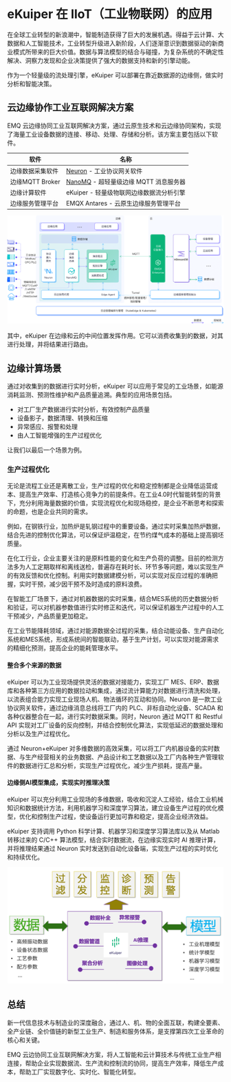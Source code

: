 # eKuiper 在 IIoT（工业物联网）的应用

在全球工业转型的新浪潮中，智能制造获得了巨大的发展机遇。得益于云计算、大数据和人工智能技术，工业转型升级进入新阶段，人们逐渐意识到数据驱动的新商业模式所带来的巨大价值。数据与算法模型的结合与碰撞，为复杂系统的不确定性解决、洞察力发现和企业决策提供了强大的数据支持和新的引擎动能。

作为一个轻量级的流处理引擎，eKuiper 可以部署在靠近数据源的边缘侧，做实时分析和智能决策。

## 云边缘协作工业互联网解决方案

EMQ 云边缘协同工业互联网解决方案，通过云原生技术和云边缘协同架构，实现了海量工业设备数据的连接、移动、处理、存储和分析。该方案主要包括以下软件。

| 软件            | 名称                                               |
|---------------|--------------------------------------------------|
| 边缘数据采集软件      | [Neuron](https://neugates.io/) - 工业协议网关软件        |
| 边缘MQTT Broker | [NanoMQ](https://nanomq.io/) - 超轻量级边缘 MQTT 消息服务器 |
| 边缘计算软件        | eKuiper - 轻量级物联网边缘数据流分析引擎                        |
| 边缘服务管理平台      | EMQX Antares - 云原生边缘服务管理平台                       |

![Cloud Edge Arch](./resources/cloud_edge_arch.png)

其中，eKuiper 在边缘和云的中间位置发挥作用。它可以消费收集到的数据，对其进行处理，并将结果进行路由。

## 边缘计算场景

通过对收集到的数据进行实时分析，eKuiper 可以应用于常见的工业场景，如能源消耗监测、预测性维护和产品质量追溯。典型的应用场景包括。

- 对工厂生产数据进行实时分析，有效控制产品质量
- 设备影子，数据清理、转换和压缩
- 异常感应、报警和处理
- 由人工智能增强的生产过程优化

让我们以最后一个场景为例。

### 生产过程优化

无论是流程工业还是离散工业，生产过程的优化和稳定控制都是企业降低运营成本、提高生产效率、打造核心竞争力的前提条件。在工业4.0时代智能转型的背景下，充分利用海量数据的价值，实现流程优化和现场稳控，是企业不断思考和探索的命题，也是企业共同的需求。

例如，在钢铁行业，加热炉是轧钢过程中的重要设备。通过实时采集加热炉数据，结合先进的控制优化算法，可以保证炉温稳定，在节约煤气成本的基础上提高钢坯质量。

在化工行业，企业主要关注的是原料性能的变化和生产负荷的调整。目前的检测方法多为人工定期取样和离线送检，普遍存在耗时长、环节多等问题，难以实现生产的有效反馈和优化控制。利用实时数据建模分析，可以实现对反应过程的准确把握，实时干预，减少因干预不及时造成的原料浪费。

在智能工厂场景下，通过对机器数据的实时采集，结合MES系统的历史数据分析和验证，可以对机器参数值进行实时修正和迭代，可以保证机器生产过程中的人工干预减少，产品质量更加稳定。

在工业节能降耗领域，通过对能源数据全过程的采集，结合动能设备、生产自动化系统和MES系统，形成系统间的智能联动，基于生产计划，可以实现对能源需求的精细化预测，提高企业的能耗管理水平。

#### 整合多个来源的数据

eKuiper 可以为工业现场提供灵活的数据对接能力，实现工厂 MES、ERP、数据库和各种第三方应用的数据拉动和集成，通过流计算能力对数据进行清洗和处理，以流表组合能力实现工业现场人机、物法循环的互动和协同。Neuron 是一款工业协议网关软件，通过边缘消息总线将工厂内的 PLC、非标自动化设备、SCADA 和各种仪器整合在一起，进行实时数据采集。同时，Neuron 通过 MQTT 和 Restful API 实现对工厂设备的反向控制，并结合控制优化算法，实现低延迟的数据处理和分析以及生产过程优化。

通过 Neuron+eKuiper 对多维数据的高效采集，可以将工厂内机器设备的实时数据、与生产经营相关的业务数据、产品设计和工艺数据以及工厂内各种生产管理软件的数据进行汇总和分析，实现生产过程优化，减少生产损耗，提高产量。

#### 边缘侧AI模型集成，实现实时推理决策

eKuiper 可以充分利用工业现场的多维数据，吸收和沉淀人工经验，结合工业机械知识和数据统计方法，利用机器学习和深度学习算法，建立设备生产过程的优化模型，优化和控制生产过程，使设备运行更加可靠和稳定，提高企业经济效益。

eKuiper 支持调用 Python 科学计算、机器学习和深度学习算法库以及从 Matlab 转移过来的 C/C++ 算法模型，结合实时数据流，在边缘实现实时 AI 推理计算，并将推理结果通过 Neuron 实时发送到自动化设备端，实现生产过程的实时优化和持续优化。

![AI inference](./resources/iiot_ai.png)

## 总结

新一代信息技术与制造业的深度融合，通过人、机、物的全面互联，构建全要素、全产业链、全价值链的新型工业生产、制造和服务体系，是支撑第四次工业革命的核心和关键。

EMQ 云边协同工业互联网解决方案，将人工智能和云计算技术与传统工业生产相连接，帮助企业实现数据流、生产流和控制流的协同，提高生产效率，降低生产成本，帮助工厂实现数字化、实时化、智能化转型。
